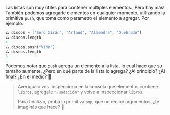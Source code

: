 Las listas son muy útiles para contener múltiples elementos. ¡Pero hay más! También podemos agregarle elementos en cualquier momento, utilizando la primitiva `push`, que toma como parámetro el elemento a agregar. Por ejemplo:

```python
ム discos = ["Serú Girán", "Artaud", "Almendra", "Quebrado"]
ム discos.length
4
ム discos.push("Vida")
ム discos.length
5
```

Podemos notar que `push` agrega un elemento a la lista, lo cual hace que su tamaño aumente. ¿Pero en qué parte de la lista lo agrega? ¿Al principio? ¿Al final? ¿En el medio? :thinking:

> Averigualo vos: inspeccioná en la consola qué elementos contiene `libros`, agregale `"Fundación"` y volvé a inspeccionar `libros`.
>
> Para finalizar, probá la primitiva `pop`, que no recibe argumentos, ¿te imaginás que hace? :eyes: